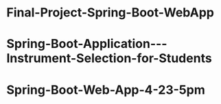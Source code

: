 # Final-Project-Spring-Boot-WebApp
# Spring-Boot-Application---Instrument-Selection-for-Students
# Spring-Boot-Web-App-4-23-5pm
